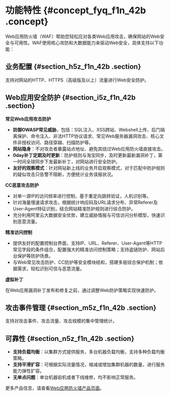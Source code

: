 # 功能特性 {#concept_fyq_f1n_42b .concept}

Web应用防火墙（WAF）帮助您轻松应对各类Web应用攻击，确保网站的Web安全与可用性。WAF使用核心攻防和大数据能力来驱动Web安全，具体支持以下功能：

## 业务配置 {#section_h5z_f1n_42b .section}

支持对网站的HTTP、HTTPS（高级版及以上）流量进行Web安全防护。

## Web应用安全防护 {#section_i5z_f1n_42b .section}

**常见Web应用攻击防护**

-   **防御OWASP常见威胁**，包括：SQL注入、XSS跨站、Webshell上传、后门隔离保护、命令注入、非法HTTP协议请求、常见Web服务器漏洞攻击、核心文件非授权访问、路径穿越、扫描防护等。
-   **网站隐身**：不对攻击者暴露站点地址、避免其绕过Web应用防火墙直接攻击。
-   **0day补丁定期及时更新**：防护规则与淘宝同步，及时更新最新漏洞补丁，第一时间全球同步下发最新补丁，对网站进行安全防护。
-   **友好的观察模式**：针对网站新上线的业务开启观察模式，对于匹配中防护规则的疑似攻击只告警不阻断，方便统计业务误报状况。

**CC恶意攻击防护**

-   对单一源IP的访问频率进行控制，基于重定向跳转验证，人机识别等。
-   针对海量慢速请求攻击，根据统计响应码及URL请求分布、异常Referer及User-Agent特征识别，结合网站精准防护规则进行综合防护。
-   充分利用阿里云大数据安全优势，建立威胁情报与可信访问分析模型，快速识别恶意流量。

**精准访问控制**

-   提供友好的配置控制台界面，支持IP、URL、Referer、User-Agent等HTTP常见字段的条件组合，配置强大的精准访问控制策略；支持盗链防护、网站后台保护等防护场景。
-   与Web常见攻击防护、CC防护等安全模块结和，搭建多层综合保护机制；依据需求，轻松识别可信与恶意流量。

**虚拟补丁**

在Web应用漏洞补丁发布和修复之前，通过调整Web防护策略实现快速防护。

## 攻击事件管理 {#section_m5z_f1n_42b .section}

支持对攻击事件、攻击流量、攻击规模的集中管理统计。

## 可靠性 {#section_n5z_f1n_42b .section}

-   **支持负载均衡**：以集群方式提供服务，多台机器负载均衡，支持多种负载均衡策略。
-   **支持平滑扩容**：可根据实际流量情况，缩减或增加集群机器的数量，进行服务能力弹性扩容。
-   **无单点问题**：单台机器宕机或者下线维修，均不影响正常服务。

更多产品信息，请查看[Web应用防火墙产品页面](https://www.alibabacloud.com/zh/product/waf)。

